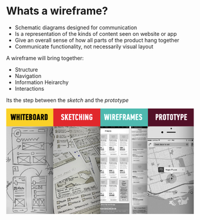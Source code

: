 <!-- TITLE: Wireframing -->

# Whats a wireframe?
* Schematic diagrams designed for communication
* Is a representation of the kinds of content seen on website or app
* Give an overall sense of how all parts of the product hang together
* Communicate functionality, not necessarily visual layout

A wireframe will bring together:
* Structure
* Navigation
* Information Heirarchy
* Interactions

Its the step between the _sketch_ and the _prototype_

![Whiteboard To Prototype](/uploads/whiteboard-to-prototype.png "Whiteboard To Prototype")


